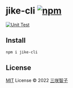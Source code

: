 # jike-cli [![npm](https://img.shields.io/npm/v/jike-cli.svg)](https://npmjs.com/package/jike-cli)

[![Unit Test](https://github.com/open-jike/jike-cli/actions/workflows/unit-test.yml/badge.svg)](https://github.com/open-jike/jike-cli/actions/workflows/unit-test.yml)

## Install

```bash
npm i jike-cli
```

## License

[MIT](./LICENSE) License © 2022 [三咲智子](https://github.com/sxzz)
